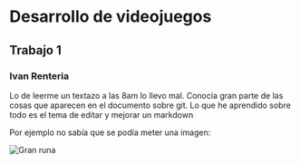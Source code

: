 # Desarrollo de videojuegos
## Trabajo 1
### Ivan Renteria

Lo de leerme un textazo a las 8am lo llevo mal.
Conocía gran parte de las cosas que aparecen en el documento sobre git.
Lo que he aprendido sobre todo es el tema de editar y mejorar un markdown

Por ejemplo no sabía que se podía meter una imagen:

![Gran runa](https://www.google.com/url?sa=i&url=https%3A%2F%2Feldenring.fandom.com%2Fes%2Fwiki%2FGran_Runa_de_Radahn&psig=AOvVaw37dsrdzGB-yxefUmV5Bwid&ust=1708673580550000&source=images&cd=vfe&opi=89978449&ved=0CBIQjRxqFwoTCPC6uJ-3voQDFQAAAAAdAAAAABAH)


